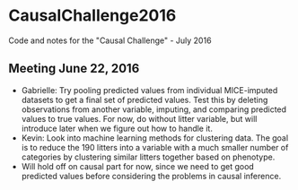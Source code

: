 # CausalChallenge2016
Code and notes for the "Causal Challenge" - July 2016

## Meeting June 22, 2016
- Gabrielle: Try pooling predicted values from individual MICE-imputed datasets to get a final set of predicted values.  Test this by deleting observations from another variable, imputing, and comparing predicted values to true values.  For now, do without litter variable, but will introduce later when we figure out how to handle it.
- Kevin:  Look into machine learning methods for clustering data.  The goal is to reduce the 190 litters into a variable with a much smaller number of categories by clustering similar litters together based on phenotype.
- Will hold off on causal part for now, since we need to get good predicted values before considering the problems in causal inference.
